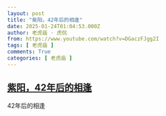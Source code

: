 ```yaml
---
layout: post
title: "紫阳，42年后的相逢"
date: 2025-01-24T01:04:53.000Z
author: 老虎庙 · 虎侃
from: https://www.youtube.com/watch?v=DGaczFJgg2I
tags: [ 老虎庙 ]
comments: True
categories: [ 老虎庙 ]
---
```

<!--1737680693000-->
[紫阳，42年后的相逢](https://www.youtube.com/watch?v=DGaczFJgg2I)
------

<div>
42年后的相逢
</div>
